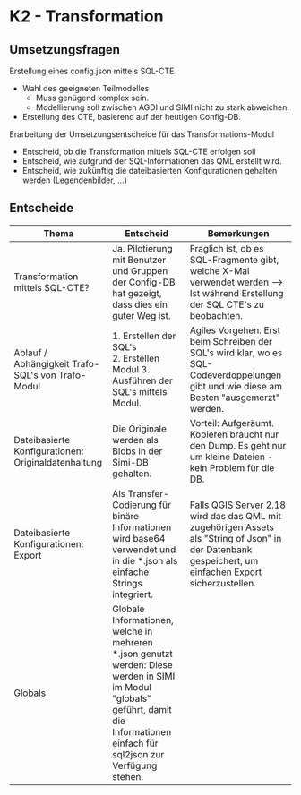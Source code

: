 # K2 - Transformation 

## Umsetzungsfragen

Erstellung eines config.json mittels SQL-CTE
* Wahl des geeigneten Teilmodelles
    * Muss genügend komplex sein.
    * Modellierung soll zwischen AGDI und SIMI nicht zu stark
abweichen.
* Erstellung des CTE, basierend auf der heutigen Config-DB.

Erarbeitung der Umsetzungsentscheide für das Transformations-Modul
* Entscheid, ob die Transformation mittels SQL-CTE erfolgen soll
* Entscheid, wie aufgrund der SQL-Informationen das QML erstellt
wird.
* Entscheid, wie zukünftig die dateibasierten Konfigurationen
gehalten werden (Legendenbilder, …)

## Entscheide

|Thema|Entscheid|Bemerkungen|
|---|---|---|
|Transformation mittels SQL-CTE?|Ja. Pilotierung mit Benutzer und Gruppen der Config-DB hat gezeigt, dass dies ein guter Weg ist.|Fraglich ist, ob es SQL-Fragmente gibt, welche X-Mal verwendet werden --> Ist während Erstellung der SQL CTE's zu beobachten.|
|Ablauf / Abhängigkeit Trafo-SQL's von Trafo-Modul|1. Erstellen der SQL's<br>2. Erstellen Modul 3. Ausführen der SQL's mittels Modul.|Agiles Vorgehen. Erst beim Schreiben der SQL's wird klar, wo es SQL-Codeverdoppelungen gibt und wie diese am Besten "ausgemerzt" werden.|
|Dateibasierte Konfigurationen: Originaldatenhaltung|Die Originale werden als Blobs in der Simi-DB gehalten.|Vorteil: Aufgeräumt. Kopieren braucht nur den Dump. Es geht nur um kleine Dateien - kein Problem für die DB.|
|Dateibasierte Konfigurationen: Export|Als Transfer-Codierung für binäre Informationen wird base64 verwendet und in die *.json als einfache Strings integriert.|Falls QGIS Server 2.18 wird das das QML mit zugehörigen Assets als "String of Json" in der Datenbank gespeichert, um einfachen Export sicherzustellen.|
|Globals|Globale Informationen, welche in mehreren *.json genutzt werden: Diese werden in SIMI im Modul "globals" geführt, damit die Informationen einfach für sql2json zur Verfügung stehen.|

 
